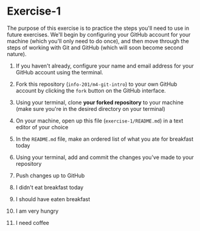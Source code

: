 # Exercise-1

The purpose of this exercise is to practice the steps you'll need to use in future exercises. We'll begin by configuring your GitHub account for your machine (which you'll only need to do once), and then move through the steps of working with Git and GitHub (which will soon become second nature).

1. If you haven't already, configure your name and email address for your GitHub account using the terminal.
2. Fork this repository (`info-201/m4-git-intro`) to your own GitHub account by clicking the `fork` button on the GitHub interface.
3. Using your terminal, clone **your forked repository** to your machine (make sure you're in the desired directory on your terminal)
4. On your machine, open up this file (`exercise-1/README.md`) in a text editor of your choice
5. In the `README.md` file, make an ordered list of what you ate for breakfast today
6. Using your terminal, add and commit the changes you've made to your repository
7. Push changes up to GitHub

1. I didn't eat breakfast today
2. I should have eaten breakfast
3. I am very hungry
4. I need coffee

